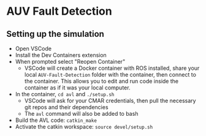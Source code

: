 # AUV Fault Detection

## Setting up the simulation
- Open VSCode
- Install the Dev Containers extension
- When prompted select "Reopen Container"
    - VSCode will create a Docker container with ROS installed, share your local `AUV-Fault-Detection` folder with the container, then connect to the container. This allows you to edit and run code inside the container as if it was your local computer.
- In the container, `cd avl` and `./setup.sh`
    - VSCode will ask for your CMAR credentials, then pull the necessary git repos and their dependencies
    - The `avl` command will also be added to bash
- Build the AVL code: `catkin_make`
- Activate the catkin workspace: `source devel/setup.sh`